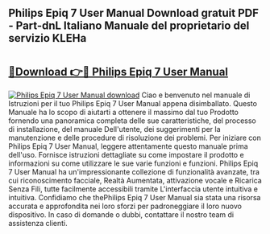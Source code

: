 ## Philips Epiq 7 User Manual Download gratuit PDF - Part-dnL Italiano Manuale del proprietario del servizio KLEHa

# <h2><a href="http://dff68cw.blite.top/?on=Philips+Epiq+7+User+Manual">🔗Download 👉🔴 Philips Epiq 7 User Manual</a></h2>

[![Philips Epiq 7 User Manual download](https://i.imgur.com/lujVjoI.png)](http://dff68cw.blite.top/?on=Philips+Epiq+7+User+Manual)
Ciao e benvenuto nel manuale di Istruzioni per il tuo Philips Epiq 7 User Manual appena disimballato. Questo Manuale ha lo scopo di aiutarti a ottenere il massimo dal tuo Prodotto fornendo una panoramica completa delle sue caratteristiche, del processo di installazione, del manuale Dell'utente, dei suggerimenti per la manutenzione e delle procedure di risoluzione dei problemi. Per iniziare con Philips Epiq 7 User Manual, leggere attentamente questo manuale prima dell'uso. Fornisce istruzioni dettagliate su come impostare il prodotto e informazioni su come utilizzare le sue varie funzioni e funzioni. Philips Epiq 7 User Manual ha un'impressionante collezione di funzionalità avanzate, tra cui riconoscimento facciale, Realtà Aumentata, attivazione vocale e Ricarica Senza Fili, tutte facilmente accessibili tramite L'interfaccia utente intuitiva e intuitiva. Confidiamo che thePhilips Epiq 7 User Manual sia stata una risorsa accurata e approfondita nei loro sforzi per padroneggiare il loro nuovo dispositivo. In caso di domande o dubbi, contattare il nostro team di assistenza clienti.
